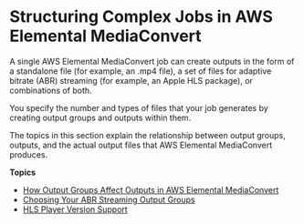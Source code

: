 # Structuring Complex Jobs in AWS Elemental MediaConvert<a name="structuring-complex-jobs"></a>

A single AWS Elemental MediaConvert job can create outputs in the form of a standalone file \(for example, an \.mp4 file\), a set of files for adaptive bitrate \(ABR\) streaming \(for example, an Apple HLS package\), or combinations of both\. 

You specify the number and types of files that your job generates by creating output groups and outputs within them\. 

The topics in this section explain the relationship between output groups, outputs, and the actual output files that AWS Elemental MediaConvert produces\. 

**Topics**
+ [How Output Groups Affect Outputs in AWS Elemental MediaConvert](outputs-file-ABR.md)
+ [Choosing Your ABR Streaming Output Groups](choosing-your-streaming-output-groups.md)
+ [HLS Player Version Support](hls-player-version-support.md)